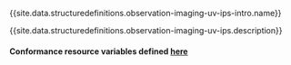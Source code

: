 {{site.data.structuredefinitions.observation-imaging-uv-ips-intro.name}}

{{site.data.structuredefinitions.observation-imaging-uv-ips.description}}

#### Conformance resource variables defined [here](http://wiki.hl7.org/index.php?title=IG_Publisher_Documentation#Jekyll)

